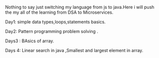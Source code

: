 Nothing to say just switching my language from js to java.Here i will push the my all of the learning from DSA to Microservices.

Day1: simple data types,loops,statements basics.                                                                                   



Day2: Pattern programming problem solving .


Days3 : BAsics of array.


Days 4: Linear search in java ,Smallest and largest element in array.






